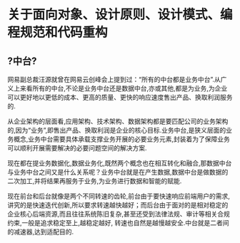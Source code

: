 # 关于面向对象、设计原则、设计模式、编程规范和代码重构

## **?中台?**

网易副总裁汪源就曾在网易云创峰会上提到过：“所有的中台都是业务中台”.从广义上来看所有的中台,不论是业务中台还是数据中台,亦或其他,都是为业务,为企业可以更好地以更低的成本、更高的质量、更快的响应速度售出产品、换取利润服务的.

从企业架构的层面看,应用架构、技术架构、数据架构都是要匹配公司的业务架构的,因为“业务”,即售出产品、换取利润是企业的核心目标.业务中台,是狭义层面的业务概念,业务中台需要具体承载支撑业务开展的必要业务元素,封装着为了保障业务可以顺利开展需要解决的必要问题空间的解决方案.

现在都在提业务数据化,数据业务化,既然两个概念也在相互转化和融合,那数据中台与业务中台之间又是什么关系呢？业务中台就是在产生数据,数据中台是做数据的二次加工,并将结果再服务于业务,为业务进行数据和智能的赋能.

现在前台和后台就像是两个不同转速的齿轮,前台由于要快速响应前端用户的需求,讲究的是快速迭代创新,所以要求转速越快越好；而后台由于面对的是相对稳定的企业核心后端资源,而且往往系统陈旧复杂,甚至还受到法律法规、审计等相关合规约束,一般是追求稳定至上,越稳定越好, 转速也自然是越慢越安全.中台就是二者间的减速器,达到适配目的.
